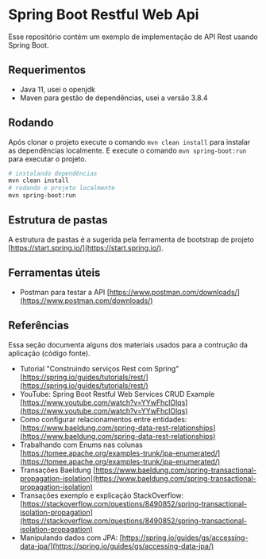 # Spring Boot Restful Web Api

Esse repositório contém um exemplo de implementação de API Rest usando Spring Boot.

## Requerimentos

* Java 11, usei o openjdk
* Maven para gestão de dependências, usei a versão 3.8.4

## Rodando

Após clonar o projeto execute o comando `mvn clean install` para instalar as dependências localmente. E execute o comando `mvn spring-boot:run` para executar o projeto.

```bash
# instalando dependências
mvn clean install
# rodando o projeto localmente
mvn spring-boot:run
```

## Estrutura de pastas

A estrutura de pastas é a sugerida pela ferramenta de bootstrap de projeto [https://start.spring.io/](https://start.spring.io/).

## Ferramentas úteis

* Postman para testar a API [https://www.postman.com/downloads/](https://www.postman.com/downloads/)

## Referências

Essa seção documenta alguns dos materiais usados para a contrução da aplicação (código fonte).

* Tutorial "Construindo serviços Rest com Spring" [https://spring.io/guides/tutorials/rest/](https://spring.io/guides/tutorials/rest/)
* YouTube: Spring Boot Restful Web Services CRUD Example [https://www.youtube.com/watch?v=YYwFhclOlqs](https://www.youtube.com/watch?v=YYwFhclOlqs)
* Como configurar relacionamentos entre entidades: [https://www.baeldung.com/spring-data-rest-relationships](https://www.baeldung.com/spring-data-rest-relationships)
* Trabalhando com Enums nas colunas [https://tomee.apache.org/examples-trunk/jpa-enumerated/](https://tomee.apache.org/examples-trunk/jpa-enumerated/)
* Transações Baeldung [https://www.baeldung.com/spring-transactional-propagation-isolation](https://www.baeldung.com/spring-transactional-propagation-isolation)
* Transações exemplo e explicação StackOverflow: [https://stackoverflow.com/questions/8490852/spring-transactional-isolation-propagation](https://stackoverflow.com/questions/8490852/spring-transactional-isolation-propagation)
* Manipulando dados com JPA: [https://spring.io/guides/gs/accessing-data-jpa/](https://spring.io/guides/gs/accessing-data-jpa/)
